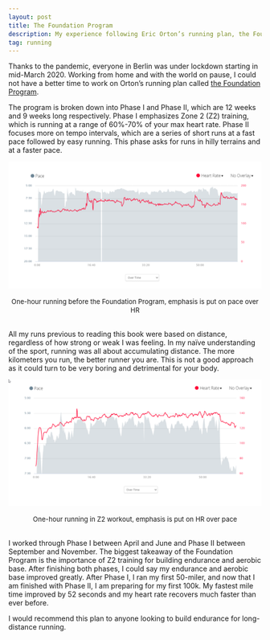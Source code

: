 ```yaml
---
layout: post
title: The Foundation Program
description: My experience following Eric Orton’s running plan, the Foundation Program.
tag: running
---
```


Thanks to the pandemic, everyone in Berlin was under lockdown starting in mid-March 2020. Working from home and with the world on pause, I could not have a better time to work on Orton’s running plan called [the Foundation Program](https://www.goodreads.com/book/show/15808539-the-cool-impossible).   

The program is broken down into Phase I and Phase II, which are 12 weeks and 9 weeks long respectively. Phase I emphasizes Zone 2 (Z2) training, which is running at a range of 60%-70% of your max heart rate.  Phase II focuses more on tempo intervals, which are a series of short runs at a fast pace followed by easy running. This phase asks for runs in hilly terrains and at a faster pace.   

![](/asset/screenshot/2020-11-13-foundation-program-img01.png)

<font size="-1"><center><span>One-hour running before the Foundation Program, emphasis is put on pace over HR</span></center></font>
<br>


All my runs previous to reading this book were based on distance, regardless of how strong or weak I was feeling. In my naïve understanding of the sport, running was all about accumulating distance. The more kilometers you run, the better runner you are. This is not a good approach as it could turn to be very boring and detrimental for your body.   

![](/asset/screenshot/2020-11-13-foundation-program-img02.png)

<font size="-1"><center><span>One-hour running in Z2 workout, emphasis is put on HR over pace</span></center></font>
<br>


I worked through Phase I between April and June and Phase II between September and November. The biggest takeaway of the Foundation Program is the importance of Z2 training for building endurance and aerobic base. After finishing both phases, I could say my endurance and aerobic base improved greatly. After Phase I, I ran my first 50-miler, and now that I am finished with Phase II, I am preparing for my first 100k.  My fastest mile time improved by 52 seconds and my heart rate recovers much faster than ever before.    

I would recommend this plan to anyone looking to build endurance for long-distance running.   

 
